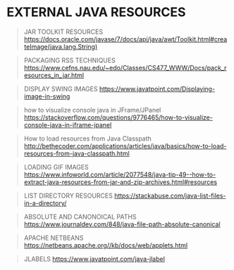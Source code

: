 # EXTERNAL JAVA RESOURCES

>JAR TOOLKIT RESOURCES
https://docs.oracle.com/javase/7/docs/api/java/awt/Toolkit.html#createImage(java.lang.String)

>PACKAGING RSS TECHNIQUES
https://www.cefns.nau.edu/~edo/Classes/CS477_WWW/Docs/pack_resources_in_jar.html

>DISPLAY SWING IMAGES
https://www.javatpoint.com/Displaying-image-in-swing


>how to visualize console java in JFrame/JPanel
https://stackoverflow.com/questions/9776465/how-to-visualize-console-java-in-jframe-jpanel

>How to load resources from Java Classpath 
http://bethecoder.com/applications/articles/java/basics/how-to-load-resources-from-java-classpath.html

>LOADING GIF IMAGES
https://www.infoworld.com/article/2077548/java-tip-49--how-to-extract-java-resources-from-jar-and-zip-archives.html#resources

>LIST DIRECTORY RESOURCES
https://stackabuse.com/java-list-files-in-a-directory/

>ABSOLUTE AND CANONOICAL PATHS
https://www.journaldev.com/848/java-file-path-absolute-canonical

>APACHE NETBEANS
https://netbeans.apache.org//kb/docs/web/applets.html

>JLABELS
https://www.javatpoint.com/java-jlabel


